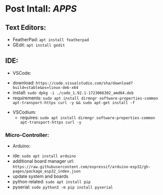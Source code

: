 # Post Intall: _APPS_


## Text Editors:

* FeatherPad: `apt install featherpad`
* GEdit: `apt install gedit`


## IDE:

* VSCode:
 - download: `https://code.visualstudio.com/sha/download?build=stable&os=linux-deb-x64`
 - install: `sudo dpkg -i ./code_1.92.1-1723066302_amd64.deb`
 - requirements: `sudo apt install dirmngr software-properties-common apt-transport-https curl -y && sudo apt-get install -f`

* VSCodium:
  - requires: `sudo apt install dirmngr software-properties-common apt-transport-https curl -y`


### Micro-Controller:

* Arduino:
 - ide: `sudo apt install arduino`
 - additional board manager url: `https://raw.githubusercontent.com/espressif/arduino-esp32/gh-pages/package_esp32_index.json`
 - update system and boards
 - python related: `sudo apt install pip`
 - pyserial: `sudo python3 -m pip install pyserial`
